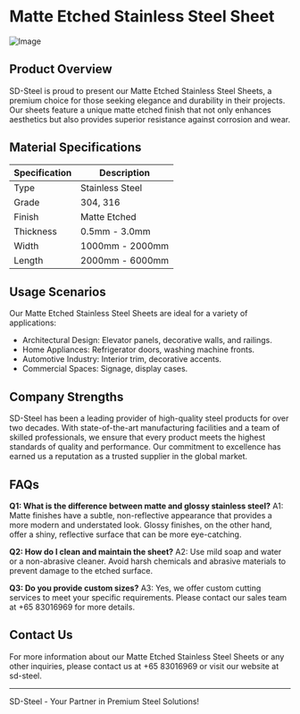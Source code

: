 # Matte Etched Stainless Steel Sheet

![Image](https://github.com/user-attachments/assets/2567258e-e124-4816-932d-1809bd27ef0b)

## Product Overview

SD-Steel is proud to present our Matte Etched Stainless Steel Sheets, a premium choice for those seeking elegance and durability in their projects. Our sheets feature a unique matte etched finish that not only enhances aesthetics but also provides superior resistance against corrosion and wear.

## Material Specifications

| Specification | Description |
|---------------|-------------|
| Type          | Stainless Steel |
| Grade         | 304, 316 |
| Finish        | Matte Etched |
| Thickness     | 0.5mm - 3.0mm |
| Width         | 1000mm - 2000mm |
| Length        | 2000mm - 6000mm |

## Usage Scenarios

Our Matte Etched Stainless Steel Sheets are ideal for a variety of applications:
- Architectural Design: Elevator panels, decorative walls, and railings.
- Home Appliances: Refrigerator doors, washing machine fronts.
- Automotive Industry: Interior trim, decorative accents.
- Commercial Spaces: Signage, display cases.

## Company Strengths

SD-Steel has been a leading provider of high-quality steel products for over two decades. With state-of-the-art manufacturing facilities and a team of skilled professionals, we ensure that every product meets the highest standards of quality and performance. Our commitment to excellence has earned us a reputation as a trusted supplier in the global market.

## FAQs

**Q1: What is the difference between matte and glossy stainless steel?**
A1: Matte finishes have a subtle, non-reflective appearance that provides a more modern and understated look. Glossy finishes, on the other hand, offer a shiny, reflective surface that can be more eye-catching.

**Q2: How do I clean and maintain the sheet?**
A2: Use mild soap and water or a non-abrasive cleaner. Avoid harsh chemicals and abrasive materials to prevent damage to the etched surface.

**Q3: Do you provide custom sizes?**
A3: Yes, we offer custom cutting services to meet your specific requirements. Please contact our sales team at +65 83016969 for more details.

## Contact Us

For more information about our Matte Etched Stainless Steel Sheets or any other inquiries, please contact us at +65 83016969 or visit our website at  sd-steel.

---

SD-Steel - Your Partner in Premium Steel Solutions!